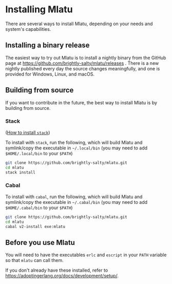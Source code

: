 # Installing Mlatu

There are several ways to install Mlatu, depending on your needs and system's capabilities.



## Installing  a binary release

The easiest way to try out Mlatu is to install a nightly binary from the GitHub page at https://github.com/brightly-salty/mlatu/releases . There is a new nightly published every day the source changes meaningfully, and one is provided for Windows, Linux, and macOS.

## Building from source

If you want to contribute in the future, the best way to install Mlatu is by building from source.

### Stack

([How to install `stack`](https://docs.haskellstack.org/en/stable/install_and_upgrade/))

 To install with `stack`, run the following, which will build Mlatu and symlink/copy the executable in `~/.local/bin` (you may need to add `$HOME/.local/bin` to your `$PATH`)

```sh
git clone https://github.com/brightly-salty/mlatu.git
cd mlatu
stack install
```

### Cabal

To install with `cabal`, run the following, which will build Mlatu and symlink/copy the executable in `~/.cabal/bin` (you may need to add `$HOME/.cabal/bin` to your `$PATH`)

```sh
git clone https://github.com/brightly-salty/mlatu.git
cd mlatu
cabal v2-install exe:mlatu
```

## Before you use Mlatu

You will need to have the executables `erlc` and `escript` in your `PATH` variable so that `mlatu` can call them.

If you don't already have these installed, refer to https://adoptingerlang.org/docs/development/setup/.
